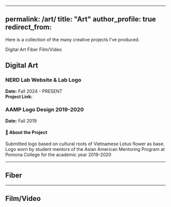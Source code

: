 -----
permalink: /art/
title: "Art"
author_profile: true
redirect_from: 
---

Here is a collection of the many creative projects I've produced.

Digital Art
Fiber
Film/Video

## Digital Art

### NERD Lab Website & Lab Logo

**Date:** Fall 2024 - PRESENT  
**Project Link:** 

### AAMP Logo Design 2019-2020

**Date:** Fall 2019  


#### 🔹 About the Project  
Submitted logo based on cultural roots of Vietnamese Lotus flower as base. Logo worn by student mentors of the Asian American Mentoring Program at Pomona College for the academic year 2019-2020


---
## Fiber


---
## Film/Video
